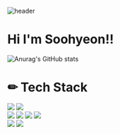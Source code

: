 ![header](https://capsule-render.vercel.app/api?type=waving&color=gradient&height=300&section=header&text=Soohyeon%20Hwang&fontSize=90&animation=fadeIn&fontAlignY=38&desc=Welcome%20to%20my%20github%20profile&descAlignY=51&descAlign=62)

# Hi I'm Soohyeon!!

![Anurag's GitHub stats](https://github-readme-stats.vercel.app/api?username=Soohyeon02&show_icons=true&theme=graywhite)

# ✏ Tech Stack
<img src="https://img.shields.io/badge/java-007396?style=flat-square&logo=java&logoColor=white">  <img src="https://img.shields.io/badge/C-A8B9CC?style=flat-square&logo=C&logoColor=white"/>
<br>
<img src="https://img.shields.io/badge/html5-E34F26?style=flat-square&logo=html5&logoColor=white">  <img src="https://img.shields.io/badge/css-1572B6?style=flat-square&logo=css3&logoColor=white">  <img src="https://img.shields.io/badge/JavaScript-F7DF1E?style=flat-square&logo=JavaScript&logoColor=white"/>  <img src="https://img.shields.io/badge/TypeScript-3178C6?style=flat-square&logo=TypeScript&logoColor=white">
<br>
<img src="https://img.shields.io/badge/react-61DAFB?style=flat-square&logo=react&logoColor=black">  <img src="https://img.shields.io/badge/flutter-02569B?style=flat-square&logo=flutter&logoColor=white">
